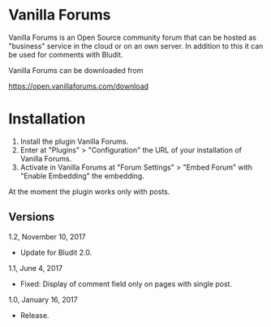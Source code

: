 Vanilla Forums
==============

Vanilla Forums is an Open Source community forum that can be hosted as "business" service in the cloud or on an own server. In addition to this it can be used for comments with Bludit.

Vanilla Forums can be downloaded from

https://open.vanillaforums.com/download

Installation
============

1) Install the plugin Vanilla Forums.
2) Enter at "Plugins" > "Configuration" the URL of your installation of Vanilla Forums.
3) Activate in Vanilla Forums at "Forum Settings" > "Embed Forum" with "Enable Embedding" the embedding.

At the moment the plugin works only with posts.

Versions
--------

1.2, November 10, 2017
- Update for Bludit 2.0.

1.1, June 4, 2017
- Fixed: Display of comment field only on pages with single post.

1.0, January 16, 2017
- Release.
